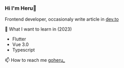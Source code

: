 ### Hi I'm Heru👋

Frontend developer, occasionaly write article in [dev.to](https://dev.to/elukuro)

  
🌱 What I want to learn in (2023)
- Flutter
- Vue 3.0 
- Typescript
    
  
📫 How to reach me [goheru_](https://twitter.com/goheru_)
